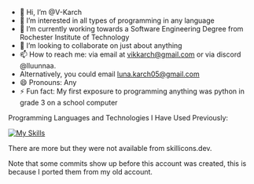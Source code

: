 - 👋 Hi, I’m @V-Karch
- 👀 I’m interested in all types of programming in any language
- 🌱 I’m currently working towards a Software Engineering Degree from Rochester Institute of Technology
- 💞️ I’m looking to collaborate on just about anything
- 📫 How to reach me:  via email at vikkarch@gmail.com or via discord @lluunnaa.
- Alternatively, you could email luna.karch05@gmail.com
- 😄 Pronouns: Any
- ⚡ Fun fact: My first exposure to programming anything was python in grade 3 on a school computer

Programming Languages and Technologies I Have Used Previously:

[![My Skills](https://skillicons.dev/icons?i=angular,arch,arduino,bash,bots,c,cmake,cpp,cs,css,debian,discord,dotnet,fortran,git,github,gitlab,golang,grafana,html,java,javascript,kotlin,linux,lua,mint,neovim,nodejs,postgresql,powershell,python,r,raspberrypi,redhat,ruby,rust,spring,typescript,windows,zig&theme=light&perline=10)](https://skillicons.dev)

There are more but they were not available from skillicons.dev.

Note that some commits show up before this account was created, this is because I ported them from my old account.
